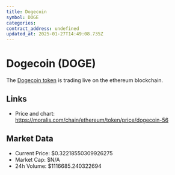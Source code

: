 ```yaml
---
title: Dogecoin
symbol: DOGE
categories: 
contract_address: undefined
updated_at: 2025-01-27T14:49:08.735Z
---
```


# Dogecoin (DOGE)
The [Dogecoin token](https://moralis.com/chain/ethereum/token/price/dogecoin-56) is trading live on the ethereum blockchain.

## Links
- Price and chart: https://moralis.com/chain/ethereum/token/price/dogecoin-56

## Market Data
- Current Price: $0.32218550309926275
- Market Cap: $N/A
- 24h Volume: $1116685.240322694
